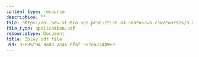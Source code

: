 ```yaml
---
content_type: resource
description: ''
file: https://ol-ocw-studio-app-production.s3.amazonaws.com/courses/8-01sc-classical-mechanics-fall-2016/95685f043a087e46cfaf95cea27449e0_n1cXiw3s72k.pdf
file_type: application/pdf
resourcetype: Document
title: 3play pdf file
uid: 95685f04-3a08-7e46-cfaf-95cea27449e0
---
```

